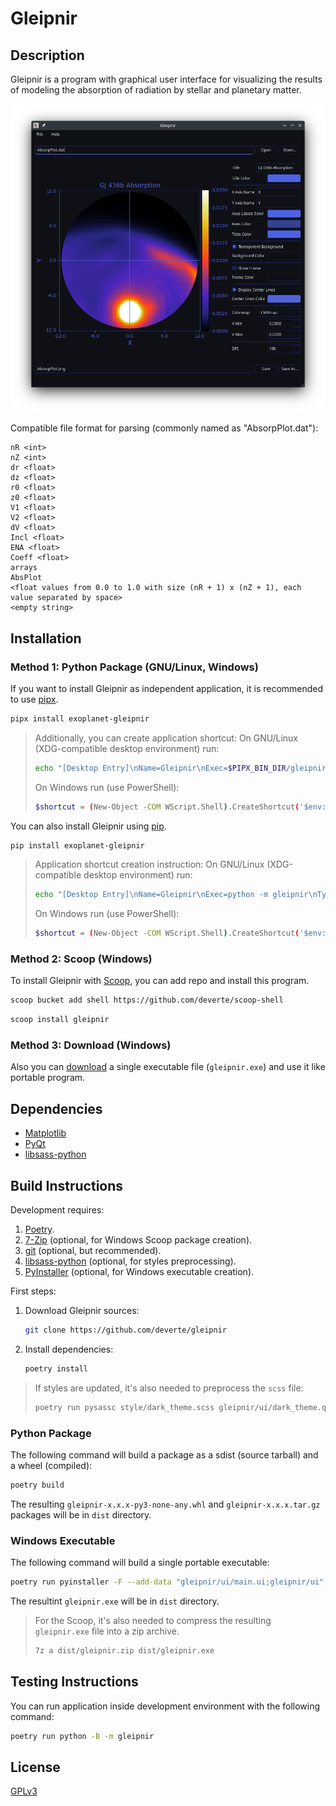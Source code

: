 # Gleipnir

## Description

Gleipnir is a program with graphical user interface for visualizing the results of modeling the absorption of radiation by stellar and planetary matter.

![screenshot](assets/screenshot.png)

Compatible file format for parsing (commonly named as "AbsorpPlot.dat"):

```
nR <int>
nZ <int>
dr <float>
dz <float>
r0 <float>
z0 <float>
V1 <float>
V2 <float>
dV <float>
Incl <float>
ENA <float>
Coeff <float>
arrays
AbsPlot
<float values from 0.0 to 1.0 with size (nR + 1) x (nZ + 1), each value separated by space>
<empty string>
```

## Installation

### Method 1: Python Package (GNU/Linux, Windows)

If you want to install Gleipnir as independent application, it is recommended to use [pipx](https://pypa.github.io/pipx/).

```sh
pipx install exoplanet-gleipnir
```

> Additionally, you can create application shortcut:
> On GNU/Linux (XDG-compatible desktop environment) run:
> ```sh
> echo "[Desktop Entry]\nName=Gleipnir\nExec=$PIPX_BIN_DIR/gleipnir\nType=Application\nTerminal=false" > ~/.local/share/applications; cp ~/.local/share/applications/Gleipnir.desktop ~/Desktop
> ```
> On Windows run (use PowerShell):
> ```sh
> $shortcut = (New-Object -COM WScript.Shell).CreateShortcut('$env:UserProfile\Desktop\Gleipnir.lnk'); $shortcut.TargetPath='$env:PIPX_BIN_DIR\gleipnir.exe'; $shortcut.Save()
> ```

You can also install Gleipnir using [pip](https://pip.pypa.io/en/stable/).

```sh
pip install exoplanet-gleipnir
```

> Application shortcut creation instruction:
> On GNU/Linux (XDG-compatible desktop environment) run:
> ```sh
> echo "[Desktop Entry]\nName=Gleipnir\nExec=python -m gleipnir\nType=Application\nTerminal=false" > ~/.local/share/applications; cp ~/.local/share/applications/Gleipnir.desktop ~/Desktop
> ```
> On Windows run (use PowerShell):
> ```sh
> $shortcut = (New-Object -COM WScript.Shell).CreateShortcut('$env:UserProfile\Desktop\Gleipnir.lnk'); $shortcut.TargetPath='python.exe -m gleipnir'; $shortcut.Save()
> ```

### Method 2: Scoop (Windows)

To install Gleipnir with [Scoop](https://scoop.sh/), you can add repo and install this program.

```sh
scoop bucket add shell https://github.com/deverte/scoop-shell
```

```sh
scoop install gleipnir
```

### Method 3: Download (Windows)

Also you can [download](https://github.com/deverte/gleipnir/releases) a single executable file (`gleipnir.exe`) and use it like portable program.

## Dependencies

- [Matplotlib](https://matplotlib.org/)
- [PyQt](https://www.riverbankcomputing.com/software/pyqt/intro)
- [libsass-python](https://github.com/sass/libsass-python)

## Build Instructions

Development requires:

1. [Poetry](https://python-poetry.org/).
2. [7-Zip](https://www.7-zip.org/) (optional, for Windows Scoop package creation).
3. [git](https://git-scm.com/) (optional, but recommended).
4. [libsass-python](https://github.com/sass/libsass-python) (optional, for styles preprocessing).
5. [PyInstaller](https://github.com/pyinstaller/pyinstaller) (optional, for Windows executable creation).

First steps:

1. Download Gleipnir sources:
    ```sh
    git clone https://github.com/deverte/gleipnir
    ```
2. Install dependencies:
    ```sh
    poetry install
    ```

> If styles are updated, it's also needed to preprocess the `scss` file:
> 
> ```sh
> poetry run pysassc style/dark_theme.scss gleipnir/ui/dark_theme.qss
> ```

### Python Package

The following command will build a package as a sdist (source tarball) and a wheel (compiled):

```sh
poetry build
```

The resulting `gleipnir-x.x.x-py3-none-any.whl` and `gleipnir-x.x.x.tar.gz` packages will be in `dist` directory.

### Windows Executable

The following command will build a single portable executable:

```sh
poetry run pyinstaller -F --add-data "gleipnir/ui/main.ui;gleipnir/ui" --add-data "gleipnir/ui/dark_theme.qss;gleipnir/ui" --hidden-import "gleipnir.ui.file_line_edit.view" --hidden-import "gleipnir.ui.color_button.view" --clean --noconfirm --windowed gleipnir/__main__.py --name gleipnir
```

The resultint `gleipnir.exe` will be in `dist` directory.

> For the Scoop, it's also needed to compress the resulting `gleipnir.exe` file into a zip archive.
>
> ```sh
> 7z a dist/gleipnir.zip dist/gleipnir.exe
> ```

## Testing Instructions

You can run application inside development environment with the following command:

```sh
poetry run python -B -m gleipnir
```

## License

[GPLv3](LICENSE)